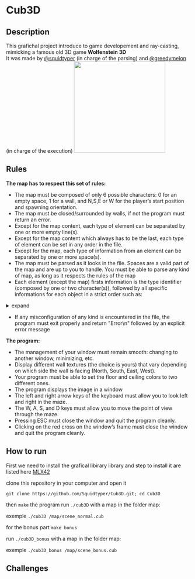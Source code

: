 # Cub3D

## **Description**
This grafichal project introduce to game developement and ray-casting, mimicking a famous old 3D game **Wolfenstein 3D**<br>
It was made by [@squidtyper](https://github.com/squidtyper/squidtyper) (in charge of the parsing) and [@greedymelon](https://github.com/greedymelon) (in charge of the execution)
<img src="https://github.com/Squidtyper/Cub3D/blob/Norme/cub3Dshow.gif" width="250" height="250"/>

## **Rules**
**The map has to respect this set of rules:**
- The map must be composed of only 6 possible characters: 0 for an empty space,
1 for a wall, and N,S,E or W for the player’s start position and spawning
orientation.
- The map must be closed/surrounded by walls, if not the program must return
an error.
- Except for the map content, each type of element can be separated by one or
more empty line(s).
- Except for the map content which always has to be the last, each type of
element can be set in any order in the file.
- Except for the map, each type of information from an element can be separated
by one or more space(s).
- The map must be parsed as it looks in the file. Spaces are a valid part of the
map and are up to you to handle. You must be able to parse any kind of map,
as long as it respects the rules of the map
- Each element (except the map) firsts information is the type identifier (composed by one or two character(s)), 
followed by all specific informations for each object in a strict order such as:
<details>
             <summary>expand</summary>
∗ *North texture:*<br>
NO ./path_to_the_north_texture<br>
· identifier: NO<br>
· path to the north texure<br>
∗ *South texture:*<br>
SO ./path_to_the_south_texture<br>
· identifier: SO<br>
· path to the south texure<br>
∗ *West texture:*<br>
WE ./path_to_the_west_texture<br>
· identifier: WE<br>
· path to the west texure<br>
∗ *East texture:*<br>
EA ./path_to_the_east_texture<br>
· identifier: EA<br>
· path to the east texure<br>
∗ *Floor color:*<br>
F 220,100,0<br>
· identifier: F<br>
· R,G,B colors in range [0,255]: 0, 255, 255<br>
∗ *Ceiling color:*<br>
C 225,30,0<br>
· identifier: C<br>
· R,G,B colors in range [0,255]: 0, 255, 255<br>
</details>

- If any misconfiguration of any kind is encountered in the file, the program
must exit properly and return "Error\n" followed by an explicit error message

**The program:**<br>
- The management of your window must remain smooth: changing to another window, minimizing, etc.
- Display different wall textures (the choice is yours) that vary depending on which
side the wall is facing (North, South, East, West).
- Your program must be able to set the floor and ceiling colors to two different ones.
- The program displays the image in a window
- The left and right arrow keys of the keyboard must allow you to look left and
right in the maze.
- The W, A, S, and D keys must allow you to move the point of view through
the maze.
- Pressing ESC must close the window and quit the program cleanly.
- Clicking on the red cross on the window’s frame must close the window and
quit the program cleanly.

## **How to run**
First we need to install the grafical libirary
library and step to install it are listed here 
[MLX42](https://github.com/codam-coding-college/MLX42)

clone this repository in your computer and open it
```
git clone https://github.com/Squidtyper/Cub3D.git; cd Cub3D
```
then ```make``` the program
run
```./cub3D``` with a map in the folder map:

exemple
```./cub3D /map/scene_normal.cub```

for the bonus part
```make bonus```

run
```./cub3D_bonus``` with a map in the folder map:

exemple
```./cub3D_bonus /map/scene_bonus.cub```

## **Challenges**
